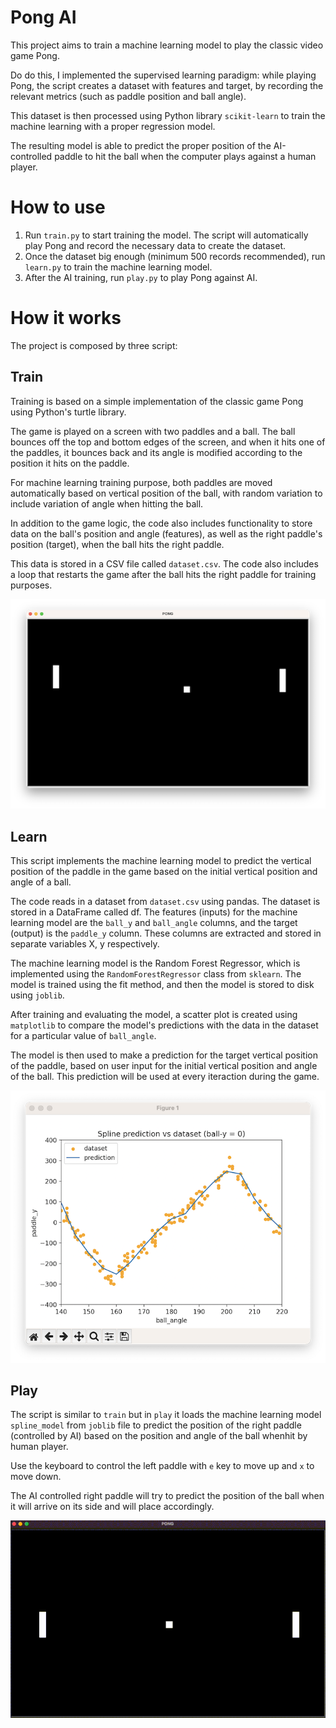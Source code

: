 # Pong AI

This project aims to train a machine learning model to play the classic video game Pong.

Do do this, I implemented the supervised learning paradigm: while playing Pong, the script creates a dataset with features and target, by recording the relevant metrics (such as paddle position and ball angle). 

This dataset is then processed using Python library `scikit-learn` to train the machine learning with a proper regression model. 

The resulting model is able to predict the proper position of the AI-controlled paddle to hit the ball when the computer plays against a human player.

# How to use

1. Run `train.py` to start training the model. The script will automatically play Pong and record the necessary data to create the dataset. 
2. Once the dataset big enough (minimum 500 records recommended), run `learn.py` to train the machine learning model.
3. After the AI training, run `play.py` to play Pong against AI. 

# How it works

The project is composed by three script:

## Train

Training is based on a simple implementation of the classic game Pong using Python's turtle library. 

The game is played on a screen with two paddles and a ball. The ball bounces off the top and bottom edges of the screen, and when it hits one of the paddles, it bounces back and its angle is modified according to the position it hits on the paddle.

For machine learning training purpose, both paddles are moved automatically based on vertical position of the ball, with random variation to include variation of angle when hitting the ball.

In addition to the game logic, the code also includes functionality to store data on the ball's position and angle (features), as well as the right paddle's position (target), when the ball hits the right paddle.

This data is stored in a CSV file called `dataset.csv`. The code also includes a loop that restarts the game after the ball hits the right paddle for training purposes.

![Pong training](images/train.png)

## Learn

This script implements the machine learning model to predict the vertical position of the paddle in the game based on the initial vertical position and angle of a ball.

The code reads in a dataset from `dataset.csv` using pandas. The dataset is stored in a DataFrame called df. 
The features (inputs) for the machine learning model are the `ball_y` and `ball_angle` columns, and the target (output) is the `paddle_y` column. These columns are extracted and stored in separate variables X, y respectively.

The machine learning model is the Random Forest Regressor, which is implemented using the `RandomForestRegressor` class from `sklearn`. The model is trained using the fit method, and then the model is stored to disk using `joblib`.

After training and evaluating the model, a scatter plot is created using `matplotlib` to compare the model's predictions with the data in the dataset for a particular value of `ball_angle`. 

The model is then used to make a prediction for the target vertical position of the paddle, based on user input for the initial vertical position and angle of the ball. This prediction will be used at every iteraction during the game. 

![scatter plot to compare model's predictions with dataset ](images/learn.png)

## Play
The script is similar to `train` but in `play` it loads the machine learning model `spline_model` from `joblib` file to predict the position of the right paddle (controlled by AI) based on the position and angle of the ball whenhit by human player.

Use the keyboard to control the left paddle with `e` key to move up and `x` to move down.

The AI controlled right paddle will try to predict the position of the ball when it will arrive on its side and will place accordingly.

![Play Pong agains AI ](images/play.gif)





